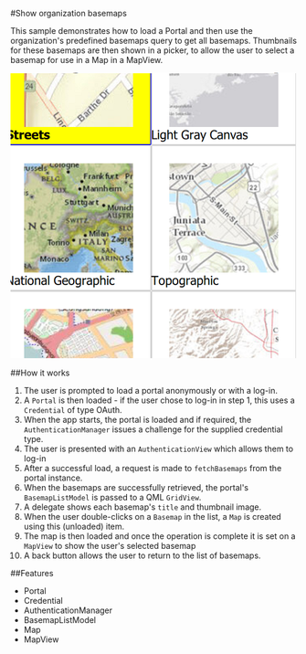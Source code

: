 #Show organization basemaps

This sample demonstrates how to load a Portal and then use the organization's predefined basemaps query to get all basemaps. Thumbnails for these basemaps are then shown in a picker, to allow the user to select a basemap for use in a Map in a MapView.

![](screenshot.png)

##How it works
1. The user is prompted to load a portal anonymously or with a log-in.
2. A `Portal` is then loaded - if the user chose to log-in in step 1, this uses a `Credential` of type OAuth.
3. When the app starts, the portal is loaded and if required, the `AuthenticationManager` issues a challenge for the supplied credential type.
4. The user is presented with an `AuthenticationView` which allows them to log-in
5. After a successful load, a request is made to `fetchBasemaps` from the portal instance.
6. When the basemaps are successfully retrieved, the portal's `BasemapListModel` is passed to a QML `GridView`.
7. A delegate shows each basemap's `title` and thumbnail image.
8. When the user double-clicks on a `Basemap` in the list, a `Map` is created using this (unloaded) item.
9. The map is then loaded and once the operation is complete it is set on a `MapView` to show the user's selected basemap
10. A back button allows the user to return to the list of basemaps.

##Features
- Portal
- Credential
- AuthenticationManager
- BasemapListModel
- Map
- MapView
